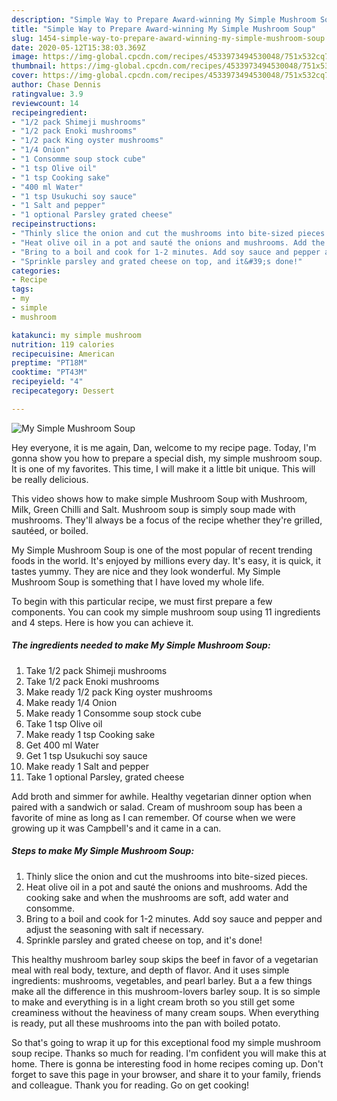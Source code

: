 ```yaml
---
description: "Simple Way to Prepare Award-winning My Simple Mushroom Soup"
title: "Simple Way to Prepare Award-winning My Simple Mushroom Soup"
slug: 1454-simple-way-to-prepare-award-winning-my-simple-mushroom-soup
date: 2020-05-12T15:38:03.369Z
image: https://img-global.cpcdn.com/recipes/4533973494530048/751x532cq70/my-simple-mushroom-soup-recipe-main-photo.jpg
thumbnail: https://img-global.cpcdn.com/recipes/4533973494530048/751x532cq70/my-simple-mushroom-soup-recipe-main-photo.jpg
cover: https://img-global.cpcdn.com/recipes/4533973494530048/751x532cq70/my-simple-mushroom-soup-recipe-main-photo.jpg
author: Chase Dennis
ratingvalue: 3.9
reviewcount: 14
recipeingredient:
- "1/2 pack Shimeji mushrooms"
- "1/2 pack Enoki mushrooms"
- "1/2 pack King oyster mushrooms"
- "1/4 Onion"
- "1 Consomme soup stock cube"
- "1 tsp Olive oil"
- "1 tsp Cooking sake"
- "400 ml Water"
- "1 tsp Usukuchi soy sauce"
- "1 Salt and pepper"
- "1 optional Parsley grated cheese"
recipeinstructions:
- "Thinly slice the onion and cut the mushrooms into bite-sized pieces."
- "Heat olive oil in a pot and sauté the onions and mushrooms. Add the cooking sake and when the mushrooms are soft, add water and consomme."
- "Bring to a boil and cook for 1-2 minutes. Add soy sauce and pepper and adjust the seasoning with salt if necessary."
- "Sprinkle parsley and grated cheese on top, and it&#39;s done!"
categories:
- Recipe
tags:
- my
- simple
- mushroom

katakunci: my simple mushroom 
nutrition: 119 calories
recipecuisine: American
preptime: "PT18M"
cooktime: "PT43M"
recipeyield: "4"
recipecategory: Dessert

---
```



![My Simple Mushroom Soup](https://img-global.cpcdn.com/recipes/4533973494530048/751x532cq70/my-simple-mushroom-soup-recipe-main-photo.jpg)

Hey everyone, it is me again, Dan, welcome to my recipe page. Today, I'm gonna show you how to prepare a special dish, my simple mushroom soup. It is one of my favorites. This time, I will make it a little bit unique. This will be really delicious.

This video shows how to make simple Mushroom Soup with Mushroom, Milk, Green Chilli and Salt. Mushroom soup is simply soup made with mushrooms. They&#39;ll always be a focus of the recipe whether they&#39;re grilled, sautéed, or boiled.

My Simple Mushroom Soup is one of the most popular of recent trending foods in the world. It's enjoyed by millions every day. It's easy, it is quick, it tastes yummy. They are nice and they look wonderful. My Simple Mushroom Soup is something that I have loved my whole life.


To begin with this particular recipe, we must first prepare a few components. You can cook my simple mushroom soup using 11 ingredients and 4 steps. Here is how you can achieve it.

<!--inarticleads1-->

##### The ingredients needed to make My Simple Mushroom Soup:

1. Take 1/2 pack Shimeji mushrooms
1. Take 1/2 pack Enoki mushrooms
1. Make ready 1/2 pack King oyster mushrooms
1. Make ready 1/4 Onion
1. Make ready 1 Consomme soup stock cube
1. Take 1 tsp Olive oil
1. Make ready 1 tsp Cooking sake
1. Get 400 ml Water
1. Get 1 tsp Usukuchi soy sauce
1. Make ready 1 Salt and pepper
1. Take 1 optional Parsley, grated cheese


Add broth and simmer for awhile. Healthy vegetarian dinner option when paired with a sandwich or salad. Cream of mushroom soup has been a favorite of mine as long as I can remember. Of course when we were growing up it was Campbell&#39;s and it came in a can. 

<!--inarticleads2-->

##### Steps to make My Simple Mushroom Soup:

1. Thinly slice the onion and cut the mushrooms into bite-sized pieces.
1. Heat olive oil in a pot and sauté the onions and mushrooms. Add the cooking sake and when the mushrooms are soft, add water and consomme.
1. Bring to a boil and cook for 1-2 minutes. Add soy sauce and pepper and adjust the seasoning with salt if necessary.
1. Sprinkle parsley and grated cheese on top, and it&#39;s done!


This healthy mushroom barley soup skips the beef in favor of a vegetarian meal with real body, texture, and depth of flavor. And it uses simple ingredients: mushrooms, vegetables, and pearl barley. But a a few things make all the difference in this mushroom-lovers barley soup. It is so simple to make and everything is in a light cream broth so you still get some creaminess without the heaviness of many cream soups. When everything is ready, put all these mushrooms into the pan with boiled potato. 

So that's going to wrap it up for this exceptional food my simple mushroom soup recipe. Thanks so much for reading. I'm confident you will make this at home. There is gonna be interesting food in home recipes coming up. Don't forget to save this page in your browser, and share it to your family, friends and colleague. Thank you for reading. Go on get cooking!
